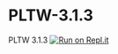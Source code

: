 # PLTW-3.1.3
PLTW 3.1.3
[![Run on Repl.it](https://repl.it/badge/github/nsturtz2/PLTW-3.1.3)](https://repl.it/github/nsturtz2/PLTW-3.1.3)
